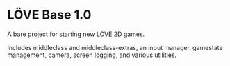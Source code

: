# LÖVE Base 1.0

A bare project for starting new LÖVE 2D games.

Includes middleclass and middleclass-extras, an input manager, gamestate management, camera, screen logging, and various utilities.